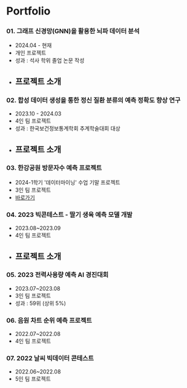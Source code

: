 # Portfolio

### 01. 그래프 신경망(GNN)을 활용한 뇌파 데이터 분석
- 2024.04 - 현재
- 개인 프로젝트
- 성과 : 석사 학위 졸업 논문 작성
- 프로젝트 소개
  - 
  
### 02. 합성 데이터 생성을 통한 정신 질환 분류의 예측 정확도 향상 연구
- 2023.10 - 2024.03
- 4인 팀 프로젝트
- 성과 : 한국보건정보통계학회 추계학술대회 대상
- 프로젝트 소개
  - 

### 03. 한강공원 방문자수 예측 프로젝트
- 2024-1학기 '데이터마이닝' 수업 기말 프로젝트
- 3인 팀 프로젝트
- [바로가기](https://github.com/yegenuine/Portfolio/tree/main/hangan_park)

### 04. 2023 빅콘테스트 - 딸기 생육 예측 모델 개발
- 2023.08~2023.09
- 4인 팀 프로젝트
- 프로젝트 소개
  - 

### 05. 2023 전력사용량 예측 AI 경진대회
- 2023.07~2023.08
- 3인 팀 프로젝트
- 성과 : 59위 (상위 5%)

### 06. 음원 차트 순위 예측 프로젝트
- 2022.07~2022.08
- 4인 팀 프로젝트

### 07. 2022 날씨 빅데이터 콘테스트
- 2022.06~2022.08
- 5인 팀 프로젝트

